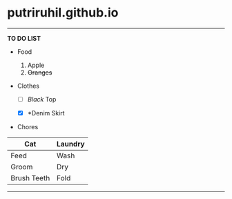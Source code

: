 # putriruhil.github.io
---------
**TO DO LIST**

* Food
  1. Apple
  2. ~~Oranges~~

* Clothes
  - [ ]  *Black* Top
  - [x]  *Denim Skirt
 

* Chores
  
| Cat  | Laundry |
| ------------- | ------------- |
| Feed  | Wash  |
| Groom  | Dry  |
| Brush Teeth  | Fold  |


---------
